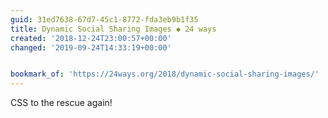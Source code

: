 ```yaml
---
guid: 31ed7638-67d7-45c1-8772-fda3eb9b1f35
title: Dynamic Social Sharing Images ◆ 24 ways
created: '2018-12-24T23:00:57+00:00'
changed: '2019-09-24T14:33:19+00:00'


bookmark_of: 'https://24ways.org/2018/dynamic-social-sharing-images/'
---
```


CSS to the rescue again!
